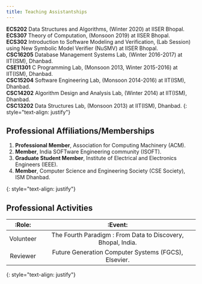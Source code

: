 ```yaml
---
title: Teaching Assistantships
---
```

**ECS202** Data Structures and Algorithms, (Winter 2020) at IISER Bhopal.<br>
**ECS307** Theory of Computation, (Monsoon 2019) at IISER Bhopal.<br>
**ECS302** Introduction to Software Modeling and Verification, (Lab Session) using New Symbolic Model Verifier (NuSMV) at IISER Bhopal.<br>
**CSC16205** Database Management Systems Lab, (Winter 2016-2017) at IIT(ISM), Dhanbad.<br>
**CSE11301** C Programming Lab, (Monsoon 2013, Winter 2015-2016) at IIT(ISM), Dhanbad.<br>
**CSC15204** Software Engineering Lab, (Monsoon 2014-2016) at IIT(ISM), Dhanbad.<br>
**CSC14202** Algorithm Design and Analysis Lab, (Winter 2014) at IIT(ISM), Dhanbad.<br>
**CSC13202** Data Structures Lab, (Monsoon 2013) at IIT(ISM), Dhanbad.
{: style="text-align: justify"}

## Professional Affiliations/Memberships
<ol>
<li><strong>Professional Member</strong>, Association for Computing Machinery (ACM). </li>
<li><strong>Member</strong>, India SOFTware Engineering community (ISOFT). </li>
<li><strong>Graduate Student Member</strong>, Institute of Electrical and Electronics Engineers (IEEE). </li>
<li><strong>Member</strong>, Computer Science and Engineering Society (CSE Society), ISM Dhanbad. </li>
</ol>
{: style="text-align: justify"}


## Professional Activities

|:Role: | :Event: | 
|:---: | :---: | 
|Volunteer | The Fourth Paradigm : From Data to Discovery, Bhopal, India. | 
|Reviewer | Future Generation Computer Systems (FGCS), Elsevier. | 

{: style="text-align: justify"}


